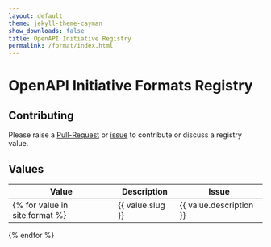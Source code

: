 ```yaml
---
layout: default
theme: jekyll-theme-cayman
show_downloads: false
title: OpenAPI Initiative Registry
permalink: /format/index.html
---
```


# OpenAPI Initiative Formats Registry

## Contributing

Please raise a [Pull-Request]() or [issue]() to contribute or discuss a registry value.

## Values

|Value|Description|Issue|
|---|---|---|
{% for value in site.format %}| {{ value.slug }} | {{ value.description }} | {{ value.issue }} |
{% endfor %}

